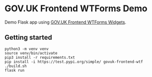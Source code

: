 # GOV.UK Frontend WTForms Demo

Demo Flask app using [GOV.UK Frontend WTForms Widgets](https://github.com/LandRegistry/govuk-frontend-wtf).

## Getting started

```shell
python3 -m venv venv
source venv/bin/activate
pip3 install -r requirements.txt
pip install -i https://test.pypi.org/simple/ govuk-frontend-wtf
./build.sh
flask run
```
